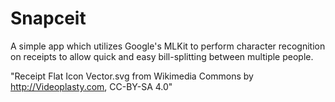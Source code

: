 # Snapceit

A simple app which utilizes Google's MLKit to perform character recognition on receipts
to allow quick and easy bill-splitting between multiple people.

"Receipt Flat Icon Vector.svg from Wikimedia Commons by <http://Videoplasty.com>, CC-BY-SA 4.0"
